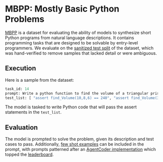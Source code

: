 # MBPP: Mostly Basic Python Problems

[MBPP](https://arxiv.org/abs/2108.07732) is a dataset for evaluating the ability of models to synthesize short Python programs from natural language descriptions. It contains programming tasks that are designed to be solvable by entry-level programmers. We evaluate on the [sanitized test split](https://huggingface.co/datasets/google-research-datasets/mbpp/viewer/sanitized/test) of the dataset, which was hand-verified to remove samples that lacked detail or were ambiguous.

## Execution
Here is a sample from the dataset:
```python
task_id: 14
prompt: Write a python function to find the volume of a triangular prism.
test_list: [ "assert find_Volume(10,8,6) == 240", "assert find_Volume(3,2,2) == 6", "assert find_Volume(1,2,1) == 1" ]
```

The model is tasked to write Python code that will pass the assert statements in the `test_list`.

## Evaluation
The model is prompted to solve the problem, given its description and test cases to pass. Additionally, [few shot examples](https://github.com/google-research/google-research/tree/master/mbpp) can be included in the prompt, with prompts patterned after an [AgentCoder implementation](https://github.com/huangd1999/AgentCoder/blob/main/prompts/mbpp_prompt.txt) which topped the [leaderboard](https://paperswithcode.com/sota/code-generation-on-mbpp). 
